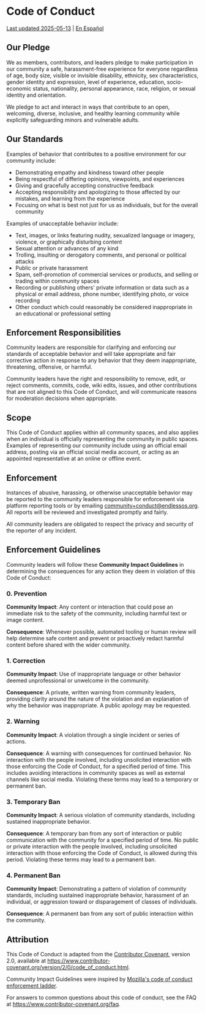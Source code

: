 # Code of Conduct

[Last updated 2025-05-13][history] | [En Español](es/CODE_OF_CONDUCT.md)

## Our Pledge

We as members, contributors, and leaders pledge to make participation in our
community a safe, harassment-free experience for everyone regardless of age, 
body size, visible or invisible disability, ethnicity, sex characteristics, 
gender identity and expression, level of experience, education, socio-economic 
status, nationality, personal appearance, race, religion, or sexual identity
and orientation.

We pledge to act and interact in ways that contribute to an open, welcoming,
diverse, inclusive, and healthy learning community while explicitly safeguarding 
minors and vulnerable adults.

## Our Standards

Examples of behavior that contributes to a positive environment for our
community include:

* Demonstrating empathy and kindness toward other people
* Being respectful of differing opinions, viewpoints, and experiences
* Giving and gracefully accepting constructive feedback
* Accepting responsibility and apologizing to those affected by our mistakes,
  and learning from the experience
* Focusing on what is best not just for us as individuals, but for the
  overall community

Examples of unacceptable behavior include:

* Text, images, or links featuring nudity, sexualized language or imagery, 
  violence, or graphically disturbing content
* Sexual attention or advances of any kind
* Trolling, insulting or derogatory comments, and personal or political attacks
* Public or private harassment
* Spam, self-promotion of commercial services or products, and selling or 
  trading within community spaces
* Recording or publishing others' private information or data such as a physical 
  or email address, phone number, identifying photo, or voice recording
* Other conduct which could reasonably be considered inappropriate in an
  educational or professional setting

## Enforcement Responsibilities

Community leaders are responsible for clarifying and enforcing our standards of
acceptable behavior and will take appropriate and fair corrective action in
response to any behavior that they deem inappropriate, threatening, offensive,
or harmful.

Community leaders have the right and responsibility to remove, edit, or reject
comments, commits, code, wiki edits, issues, and other contributions that are
not aligned to this Code of Conduct, and will communicate reasons for moderation
decisions when appropriate.

## Scope

This Code of Conduct applies within all community spaces, and also applies when
an individual is officially representing the community in public spaces.
Examples of representing our community include using an official email address,
posting via an official social media account, or acting as an appointed
representative at an online or offline event.

## Enforcement

Instances of abusive, harassing, or otherwise unacceptable behavior may be
reported to the community leaders responsible for enforcement via platform 
reporting tools or by emailing community+conduct@endlessos.org. All reports will
be reviewed and investigated promptly and fairly.

All community leaders are obligated to respect the privacy and security of the
reporter of any incident.

## Enforcement Guidelines

Community leaders will follow these **Community Impact Guidelines** in 
determining the consequences for any action they deem in violation of this Code
of Conduct:

### 0. Prevention

**Community Impact**: Any content or interaction that could pose an immediate 
risk to the safety of the community, including harmful text or image content.

**Consequence**: Whenever possible, automated tooling or human review will help
determine safe content and prevent or proactively redact harmful content before
shared with the wider community.

### 1. Correction

**Community Impact**: Use of inappropriate language or other behavior deemed
unprofessional or unwelcome in the community.

**Consequence**: A private, written warning from community leaders, providing
clarity around the nature of the violation and an explanation of why the
behavior was inappropriate. A public apology may be requested.

### 2. Warning

**Community Impact**: A violation through a single incident or series
of actions.

**Consequence**: A warning with consequences for continued behavior. No
interaction with the people involved, including unsolicited interaction with
those enforcing the Code of Conduct, for a specified period of time. This
includes avoiding interactions in community spaces as well as external channels
like social media. Violating these terms may lead to a temporary or
permanent ban.

### 3. Temporary Ban

**Community Impact**: A serious violation of community standards, including
sustained inappropriate behavior.

**Consequence**: A temporary ban from any sort of interaction or public
communication with the community for a specified period of time. No public or
private interaction with the people involved, including unsolicited interaction
with those enforcing the Code of Conduct, is allowed during this period.
Violating these terms may lead to a permanent ban.

### 4. Permanent Ban

**Community Impact**: Demonstrating a pattern of violation of community
standards, including sustained inappropriate behavior,  harassment of an
individual, or aggression toward or disparagement of classes of individuals.

**Consequence**: A permanent ban from any sort of public interaction within
the community.

## Attribution

This Code of Conduct is adapted from the [Contributor Covenant][homepage],
version 2.0, available at
https://www.contributor-covenant.org/version/2/0/code_of_conduct.html.

Community Impact Guidelines were inspired by [Mozilla's code of conduct
enforcement ladder](https://github.com/mozilla/diversity).

[homepage]: https://www.contributor-covenant.org

For answers to common questions about this code of conduct, see the FAQ at
https://www.contributor-covenant.org/faq.

[history]: https://github.com/Endless-Game-Making/.github/commits/main/CODE_OF_CONDUCT.md
